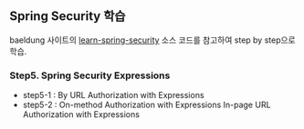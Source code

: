 ## Spring Security 학습

baeldung 사이트의 [learn-spring-security](https://github.com/eugenp/learn-spring-security) 소스 코드를 참고하여 step by step으로 학습.

### Step5. Spring Security Expressions
- step5-1 : By URL Authorization with Expressions
- step5-2 : On-method Authorization with Expressions
            In-page URL Authorization with Expressions